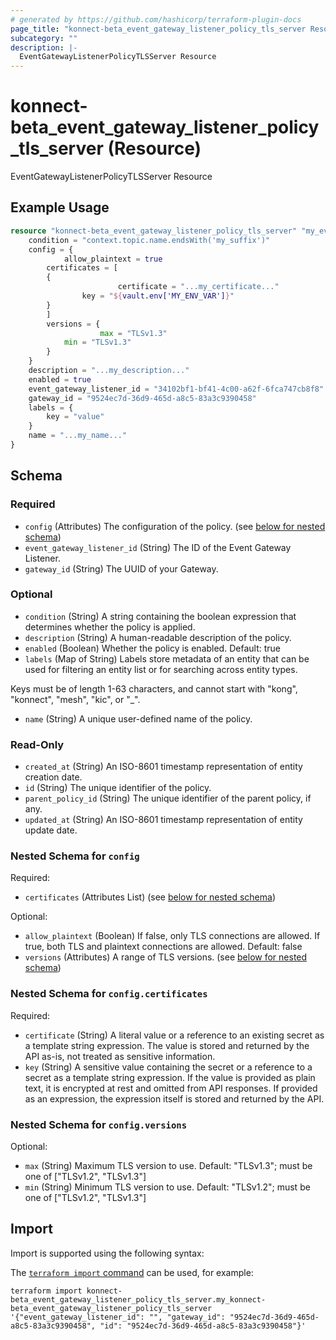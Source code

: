 ```yaml
---
# generated by https://github.com/hashicorp/terraform-plugin-docs
page_title: "konnect-beta_event_gateway_listener_policy_tls_server Resource - terraform-provider-konnect-beta"
subcategory: ""
description: |-
  EventGatewayListenerPolicyTLSServer Resource
---
```


# konnect-beta_event_gateway_listener_policy_tls_server (Resource)

EventGatewayListenerPolicyTLSServer Resource

## Example Usage

```terraform
resource "konnect-beta_event_gateway_listener_policy_tls_server" "my_eventgatewaylistenerpolicytlsserver" {
    condition = "context.topic.name.endsWith('my_suffix')"
    config = {
            allow_plaintext = true
        certificates = [
        {
                        certificate = "...my_certificate..."
                key = "${vault.env['MY_ENV_VAR']}"
        }
        ]
        versions = {
                    max = "TLSv1.3"
            min = "TLSv1.3"
        }
    }
    description = "...my_description..."
    enabled = true
    event_gateway_listener_id = "34102bf1-bf41-4c00-a62f-6fca747cb8f8"
    gateway_id = "9524ec7d-36d9-465d-a8c5-83a3c9390458"
    labels = {
        key = "value"
    }
    name = "...my_name..."
}
```

<!-- schema generated by tfplugindocs -->
## Schema

### Required

- `config` (Attributes) The configuration of the policy. (see [below for nested schema](#nestedatt--config))
- `event_gateway_listener_id` (String) The ID of the Event Gateway Listener.
- `gateway_id` (String) The UUID of your Gateway.

### Optional

- `condition` (String) A string containing the boolean expression that determines whether the policy is applied.
- `description` (String) A human-readable description of the policy.
- `enabled` (Boolean) Whether the policy is enabled. Default: true
- `labels` (Map of String) Labels store metadata of an entity that can be used for filtering an entity list or for searching across entity types. 

Keys must be of length 1-63 characters, and cannot start with "kong", "konnect", "mesh", "kic", or "_".
- `name` (String) A unique user-defined name of the policy.

### Read-Only

- `created_at` (String) An ISO-8601 timestamp representation of entity creation date.
- `id` (String) The unique identifier of the policy.
- `parent_policy_id` (String) The unique identifier of the parent policy, if any.
- `updated_at` (String) An ISO-8601 timestamp representation of entity update date.

<a id="nestedatt--config"></a>
### Nested Schema for `config`

Required:

- `certificates` (Attributes List) (see [below for nested schema](#nestedatt--config--certificates))

Optional:

- `allow_plaintext` (Boolean) If false, only TLS connections are allowed. If true, both TLS and plaintext connections are allowed. Default: false
- `versions` (Attributes) A range of TLS versions. (see [below for nested schema](#nestedatt--config--versions))

<a id="nestedatt--config--certificates"></a>
### Nested Schema for `config.certificates`

Required:

- `certificate` (String) A literal value or a reference to an existing secret as a template string expression.
The value is stored and returned by the API as-is, not treated as sensitive information.
- `key` (String) A sensitive value containing the secret or a reference to a secret as a template string expression.
If the value is provided as plain text, it is encrypted at rest and omitted from API responses.
If provided as an expression, the expression itself is stored and returned by the API.


<a id="nestedatt--config--versions"></a>
### Nested Schema for `config.versions`

Optional:

- `max` (String) Maximum TLS version to use. Default: "TLSv1.3"; must be one of ["TLSv1.2", "TLSv1.3"]
- `min` (String) Minimum TLS version to use. Default: "TLSv1.2"; must be one of ["TLSv1.2", "TLSv1.3"]

## Import

Import is supported using the following syntax:

The [`terraform import` command](https://developer.hashicorp.com/terraform/cli/commands/import) can be used, for example:

```shell
terraform import konnect-beta_event_gateway_listener_policy_tls_server.my_konnect-beta_event_gateway_listener_policy_tls_server '{"event_gateway_listener_id": "", "gateway_id": "9524ec7d-36d9-465d-a8c5-83a3c9390458", "id": "9524ec7d-36d9-465d-a8c5-83a3c9390458"}'
```
